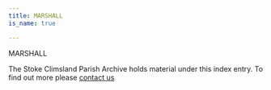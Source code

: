 ```yaml
---
title: MARSHALL
is_name: true

---
```


MARSHALL


The Stoke Climsland Parish Archive holds material under this index entry. To find out more please [contact us](/contact/)

